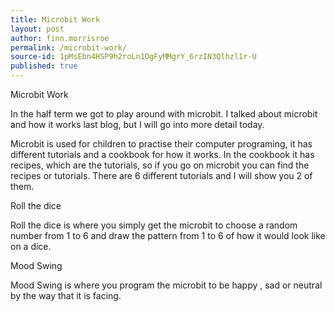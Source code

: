 ```yaml
---
title: Microbit Work
layout: post
author: finn.morrisroe
permalink: /microbit-work/
source-id: 1pMsEbn4HSP9h2roLn1OgFyMMgrY_6rzIN3Qlhzl1r-U
published: true
---
```

Microbit Work

In the half term we got to play around with microbit. I talked about microbit and how it works last blog, but I will go into more detail today.

Microbit is used for children to practise their computer programing, it has different tutorials and a cookbook for how it works. In the cookbook it has recipes, which are the tutorials, so if you go on microbit you can find the recipes or tutorials. There are 6 different tutorials and I will show you 2 of them.

Roll the dice

Roll the dice is where you simply get the microbit to choose a random number from 1 to 6 and draw the pattern from 1 to 6 of how it would look like on a dice.

Mood Swing

Mood Swing is where you program the microbit to be happy , sad or neutral by the way that it is facing.

 

